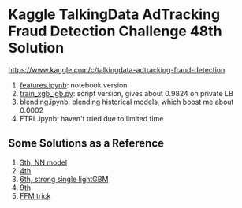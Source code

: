 # Kaggle TalkingData AdTracking Fraud Detection Challenge 48th Solution
https://www.kaggle.com/c/talkingdata-adtracking-fraud-detection

1. [features.ipynb](https://github.com/shawnau/talkingData/blob/master/features.ipynb): notebook version
2. [train_xgb_lgb.py](https://github.com/shawnau/talkingData/blob/master/train_lgb_xgb.py): script version, gives about 0.9824 on private LB
3. blending.ipynb: blending historical models, which boost me about 0.0002
4. FTRL.ipynb: haven't tried due to limited time

## Some Solutions as a Reference

1. [3th, NN model](https://www.kaggle.com/c/talkingdata-adtracking-fraud-detection/discussion/56262#latest-325349)
2. [4th](https://www.kaggle.com/c/talkingdata-adtracking-fraud-detection/discussion/56243#latest-325397)
3. [6th, strong single lightGBM](https://www.kaggle.com/c/talkingdata-adtracking-fraud-detection/discussion)
4. [9th](https://www.kaggle.com/c/talkingdata-adtracking-fraud-detection/discussion/56279#latest-325405)
5. [FFM trick](https://www.kaggle.com/c/talkingdata-adtracking-fraud-detection/discussion/56282)
